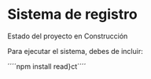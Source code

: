 <h1> Sistema de registro</h1>

Estado del proyecto en Construcción

Para ejecutar el sistema, debes de incluir:

´´´´npm install read}ct´´´´
